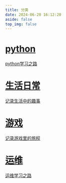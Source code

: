 ```yaml
---
title: 分类
date: 2024-06-20 16:12:20
aside: false
top_img: false
---
```


<style>
  #libCategories .card-wrap:hover .card-info:after {
    width: 300%;
  }
</style>
<link rel="stylesheet" type="text/css" href="https://npm.elemecdn.com/js-heo@1.0.11/3dCard/no3d.css">

<div id='libCategories'>
<div id="lib-cards" class="container">

<a href='javascript:void(0);' onClick='pjax.loadUrl("/categories/python/")'>
<card data-image="https://images2.alphacoders.com/133/1330502.jpeg">
<h1 slot="header">python</h1>
<p slot="content">python学习之路</p>
</card>
</a>

<a href='javascript:void(0);' onClick='pjax.loadUrl("/categories/生活日常/")'>
  <card data-image="https://images4.alphacoders.com/135/1359827.jpeg">
    <h1 slot="header">生活日常</h1>
    <p slot="content">记录生活中的趣事</p>
  </card>
</a>

<a href='javascript:void(0);' onClick='pjax.loadUrl("/categories/游戏/")'>
  <card data-image="https://images.alphacoders.com/136/1360737.png">
    <h1 slot="header">游戏</h1>
    <p slot="content">记录游戏里的旅程</p>
  </card>
</a>

<a href='javascript:void(0);' onClick='pjax.loadUrl("/categories/运维/")'>
  <card data-image="https://images3.alphacoders.com/165/165047.jpg">
    <h1 slot="header">运维</h1>
    <p slot="content">运维学习之路</p>
  </card>
</a>

</div>
</div>

<script src='https://lf6-cdn-tos.bytecdntp.com/cdn/expire-1-M/vue/2.6.14/vue.min.js' data-pjax></script>

<script type="text/javascript" src="https://cdn1.tianli0.top/npm/js-heo@1.0.11/3dCard/no3d.js" data-pjax></script>